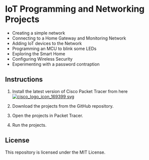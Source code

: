 # IoT Programming and Networking Projects

* Creating a simple network
* Connecting to a Home Gateway and Monitoring Network
* Adding IoT devices to the Network
* Programming an MCU to blink some LEDs
* Exploring the Smart Home
* Configuring Wireless Security
* Experimenting with a password contraption

## Instructions

1. Install the latest version of Cisco Packet Tracer from here [![cisco_logo_icon_169399 svg](https://github-production-user-asset-6210df.s3.amazonaws.com/94785911/257003342-92150aef-b366-40a6-8561-ab2fb9f2a24b.png)](https://skillsforall.com/resources/lab-downloads?courseLang=en-US)

2. Download the projects from the GitHub repository.
3. Open the projects in Packet Tracer.
4. Run the projects.

## License

This repository is licensed under the MIT License.
